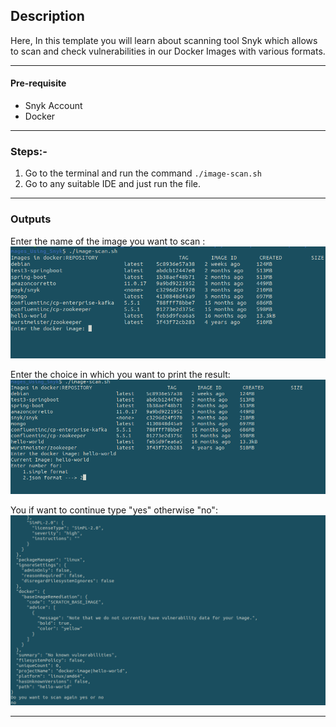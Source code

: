 ## Description

Here, In this template you will learn about scanning tool Snyk which allows to scan and check vulnerabilities in our Docker Images with various formats.

---

#### Pre-requisite

* Snyk Account
* Docker

---

### Steps:-
1. Go to the terminal and run the command `./image-scan.sh`
2. Go to any suitable IDE and just run the file. 


---

### Outputs
Enter the name of the image you want to scan :
![image-scan-1.png](assets/image-scan-1.png)

Enter the choice in which you want to print the result:
![image-scan-2.png](assets/image-scan-2.png)

You if want to continue type "yes" otherwise "no":
![image-scan-3.png](assets/image-scan-3.png)

---
